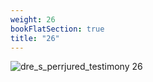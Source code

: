 ```yaml
---
weight: 26
bookFlatSection: true
title: "26"
---
```


![dre_s_perrjured_testimony 26 ](../../jpg/dpjt_26.jpg)


